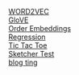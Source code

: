 [WORD2VEC](word2vec.md)
<br/>
[GloVE](glove.md)
<br/>
[Order Embeddings](order.md)
<br/>
[Regression](ls.md)
<br/>
[Tic Tac Toe](tictac/index.html)
<br/>
[Sketcher Test](sketcher/index.html)
<br/>
[blog ting](tictac/tictac.md)

